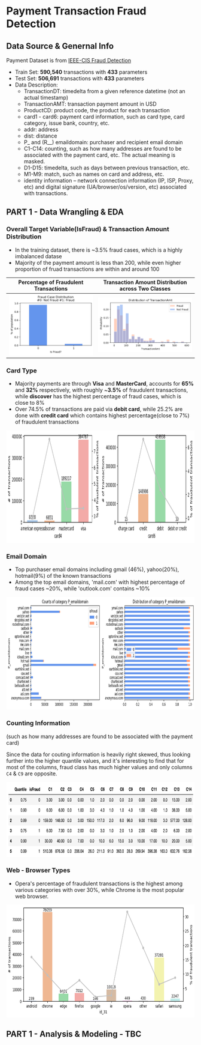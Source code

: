 # Payment Transaction Fraud Detection

## Data Source & Genernal Info

Payment Dataset is from [IEEE-CIS Fraud Detection](https://www.kaggle.com/competitions/ieee-fraud-detection/data)
- Train Set: **590,540** transactions with **433** parameters
- Test Set: **506,691** transactions with **433** parameters
- Data Description:
  - TransactionDT: timedelta from a given reference datetime (not an actual timestamp)
  - TransactionAMT: transaction payment amount in USD
  - ProductCD: product code, the product for each transaction
  - card1 - card6: payment card information, such as card type, card category, issue bank, country, etc.
  - addr: address
  - dist: distance
  - P_ and (R__) emaildomain: purchaser and recipient email domain
  - C1-C14: counting, such as how many addresses are found to be associated with the payment card, etc. The actual meaning is masked.
  - D1-D15: timedelta, such as days between previous transaction, etc.
  - M1-M9: match, such as names on card and address, etc.
  - identity information – network connection information (IP, ISP, Proxy, etc) and digital signature (UA/browser/os/version, etc) associated with transactions.

## PART 1 - Data Wrangling & EDA

### Overall Target Variable(IsFraud) & Transaction Amount Distribution

- In the training dataset, there is ~3.5% fraud cases, which is a highly imbalanced datase
- Majority of the payment amount is less than 200, while even higher proportion of fruad transactions are within and around 100

Percentage of Fraudulent Transactions   |  Transaction Amount Distribution across Two Classes
:-------------------------:|:-------------------------:
![1](asset/target_distribution.png)  |  ![2](asset/transactionamt.png)

### Card Type 

- Majority payments are through **Visa** and **MasterCard**, accounts for **65%** and **32%** respectively, with roughly ~**3.5%** of fraudulent transactions, while **discover** has the highest percentage of fraud cases, which is close to 8%
- Over 74.5% of transactions are paid via **debit card**, while 25.2% are done with **credit card** which contains highest percentage(close to 7%) of fraudulent transactions

<p align="center">
<img src="asset/cardtype.png" width="1000" height="300" />
</p>

### Email Domain

- Top purchaser email domains including gmail (46%), yahoo(20%), hotmail(9%) of the known transactions
- Among the top email domains, 'mail.com' with highest percentage of fraud cases ~20%, while 'outlook.com' contains ~10%

<p align="center">
<img src="asset/email.png" width="1000" height="300" />
</p>

### Counting Information
(such as how many addresses are found to be associated with the payment card)

Since the data for couting information is heavily right skewed, thus looking further into the higher quantile values, and it's interesting to find that for most of the columns, fraud class has much higher values and only columns `C4` & `C9` are opposite.

<p align="center">
<img src="asset/countingcolumns.png" width="800" height="200" />
</p>

### Web - Browser Types
- Opera's percentage of fraudulent transactions is the highest among various categories with over 30%, while Chrome is the most popular web browser.

<p align="center">
<img src="asset/browser.png" width="800" height="300" />
</p>

## PART 1 - Analysis & Modeling - TBC
